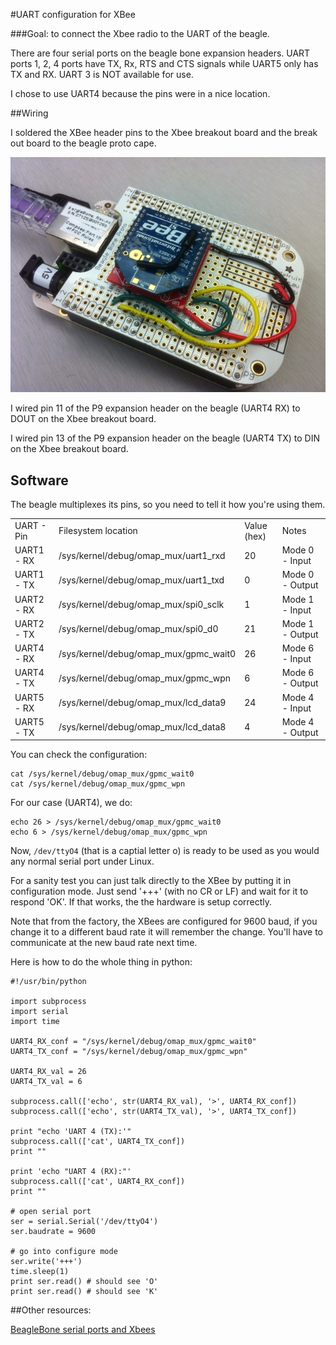 #UART configuration for XBee

###Goal: to connect the Xbee radio to the UART of the beagle.

There are four serial ports on the beagle bone expansion headers. 
UART ports 1, 2, 4 ports have TX, 
Rx, RTS and CTS signals while UART5 only has TX and RX. UART 3 is NOT available 
for use.

I chose to use UART4 because the pins were in a nice location.

##Wiring

I soldered the XBee header pins to the Xbee breakout board and the break out
board to the beagle proto cape.

![Beagle with Xbee](beaglexbee.jpg)

I wired pin 11 of the P9 expansion header on the beagle (UART4 RX) to DOUT
on the Xbee breakout board.

I wired pin 13 of the P9 expansion header on the beagle (UART4 TX) to DIN
on the Xbee breakout board.

## Software

The beagle multiplexes its pins, so you need to tell it how you're using them.

<table>

<tr>
<td>UART - Pin</td><td>Filesystem location</td><td>Value (hex)</td><td>Notes</td>
</tr>

<tr>
<td>UART1 - RX</td><td>/sys/kernel/debug/omap_mux/uart1_rxd</td><td>20</td>	 <td>Mode 0 - Input</td>
</tr>

<tr>
<td>UART1 - TX</td><td>/sys/kernel/debug/omap_mux/uart1_txd</td><td>0</td>	 <td>Mode 0 - Output</td>
</tr>

<tr>
<td>UART2 - RX</td><td>/sys/kernel/debug/omap_mux/spi0_sclk</td><td>1</td>	 <td>Mode 1 - Input</td>
</tr>

<tr>
<td>UART2 - TX</td><td>/sys/kernel/debug/omap_mux/spi0_d0</td><td>21</td>	 <td>Mode 1 - Output</td>
</tr>

<tr>
<td>UART4 - RX</td><td>/sys/kernel/debug/omap_mux/gpmc_wait0</td><td>26</td> <td>Mode 6 - Input</td>
</tr>

<tr>
<td>UART4 - TX</td><td>/sys/kernel/debug/omap_mux/gpmc_wpn</td><td>6</td>	 <td>Mode 6 - Output</td>
</tr>

<tr>
<td>UART5 - RX</td><td>/sys/kernel/debug/omap_mux/lcd_data9</td><td>24</td>	 <td>Mode 4 - Input</td>
</tr>

<tr>
<td>UART5 - TX</td><td>/sys/kernel/debug/omap_mux/lcd_data8</td><td>4</td>	 <td>Mode 4 - Output</td>
</tr>

</table>

You can check the configuration:

    cat /sys/kernel/debug/omap_mux/gpmc_wait0
    cat /sys/kernel/debug/omap_mux/gpmc_wpn

For our case (UART4), we do:

    echo 26 > /sys/kernel/debug/omap_mux/gpmc_wait0
    echo 6 > /sys/kernel/debug/omap_mux/gpmc_wpn

Now, `/dev/ttyO4` (that is a captial letter o) is ready to be used as you would
any normal serial port under Linux.

For a sanity test you can just talk directly to the XBee by putting it in configuration
mode. Just send '+++' (with no CR or LF) and wait for it to respond 'OK'.  If
that works, the the hardware is setup correctly.

Note that from the factory, the XBees are configured for 9600 baud, if you
change it to a different baud rate it will remember the change.  You'll have
to communicate at the new baud rate next time.

Here is how to do the whole thing in python:

    #!/usr/bin/python

    import subprocess
    import serial
    import time

    UART4_RX_conf = "/sys/kernel/debug/omap_mux/gpmc_wait0"
    UART4_TX_conf = "/sys/kernel/debug/omap_mux/gpmc_wpn" 

    UART4_RX_val = 26
    UART4_TX_val = 6

    subprocess.call(['echo', str(UART4_RX_val), '>', UART4_RX_conf])
    subprocess.call(['echo', str(UART4_TX_val), '>', UART4_TX_conf])

    print "echo 'UART 4 (TX):'"
    subprocess.call(['cat', UART4_TX_conf])
    print ""

    print 'echo "UART 4 (RX):"'
    subprocess.call(['cat', UART4_RX_conf])
    print ""

    # open serial port
    ser = serial.Serial('/dev/ttyO4')
    ser.baudrate = 9600

    # go into configure mode
    ser.write('+++')
    time.sleep(1)
    print ser.read() # should see 'O'
    print ser.read() # should see 'K'

##Other resources:

[BeagleBone serial ports and Xbees](http://www.jerome-bernard.com/blog/2012/06/04/beaglebone-serial-ports-and-xbees/)
